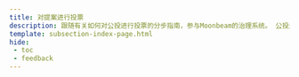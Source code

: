 ```yaml
---
title: 对提案进行投票
description: 跟随有关如何对公投进行投票的分步指南，参与Moonbeam的治理系统。 公投是简单的、基于股权的投票方案。
template: subsection-index-page.html
hide: 
 - toc
 - feedback
---
```

